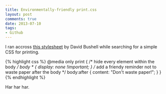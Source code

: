 ```yaml
---
title: Environmentally-friendly print.css
layout: post
comments: true
date: 2013-07-10
tags: 
- Github
---
```


I ran accross [this stylesheet](https://github.com/golman/print.css) by David Bushell while searching for a simple CSS for printing.

{% highlight css %}
@media only print
	{
	    /* hide every element within the body */
	    body * { display: none !important; }
	    /* add a friendy reminder not to waste paper after the body */
	    body:after { content: "Don't waste paper!"; }
	}
{% endhighlight %}

Har har har.